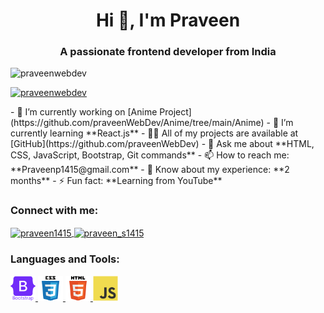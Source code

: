 <h1 align="center">Hi 👋, I'm Praveen</h1>
<h3 align="center">A passionate frontend developer from India</h3>

<p align="left"> 
  <img src="https://komarev.com/ghpvc/?username=praveenwebdev&label=Profile%20views&color=0e75b6&style=flat" alt="praveenwebdev" /> 
</p>

<p align="left"> 
  <a href="https://github.com/ryo-ma/github-profile-trophy">
    <img src="https://github-profile-trophy.vercel.app/?username=praveenwebdev" alt="praveenwebdev" />
  </a> 
</p>
- 🔭 I’m currently working on [Anime Project](https://github.com/praveenWebDev/Anime/tree/main/Anime)
- 🌱 I’m currently learning **React.js**
- 👨‍💻 All of my projects are available at [GitHub](https://github.com/praveenWebDev)
- 💬 Ask me about **HTML, CSS, JavaScript, Bootstrap, Git commands**
- 📫 How to reach me: **Praveenp1415@gmail.com**
- 📄 Know about my experience: **2 months**
- ⚡ Fun fact: **Learning from YouTube**

<h3 align="left">Connect with me:</h3>
<p align="left">
  <a href="https://linkedin.com/in/praveen1415" target="blank">
    <img align="center" src="https://raw.githubusercontent.com/rahuldkjain/github-profile-readme-generator/master/src/images/icons/Social/linked-in-alt.svg" alt="praveen1415" height="30" width="40" />
  </a>
  <a href="https://instagram.com/praveen_s1415" target="blank">
    <img align="center" src="https://raw.githubusercontent.com/rahuldkjain/github-profile-readme-generator/master/src/images/icons/Social/instagram.svg" alt="praveen_s1415" height="30" width="40" />
  </a>
</p>

<h3 align="left">Languages and Tools:</h3>
<p align="left">
  <a href="https://getbootstrap.com" target="_blank" rel="noreferrer">
    <img src="https://raw.githubusercontent.com/devicons/devicon/master/icons/bootstrap/bootstrap-plain-wordmark.svg" alt="bootstrap" width="40" height="40" />
  </a>
  <a href="https://www.w3schools.com/css/" target="_blank" rel="noreferrer">
    <img src="https://raw.githubusercontent.com/devicons/devicon/master/icons/css3/css3-original-wordmark.svg" alt="css3" width="40" height="40" />
  </a>
  <a href="https://www.w3.org/html/" target="_blank" rel="noreferrer">
    <img src="https://raw.githubusercontent.com/devicons/devicon/master/icons/html5/html5-original-wordmark.svg" alt="html5" width="40" height="40" />
  </a>
  <a href="https://developer.mozilla.org/en-US/docs/Web/JavaScript" target="_blank" rel="noreferrer">
    <img src="https://raw.githubusercontent.com/devicons/devicon/master/icons/javascript/javascript-original.svg" alt="javascript" width="40" height="40" />
  </a>
</p>

